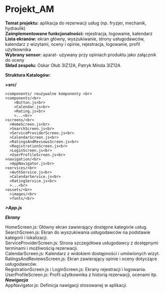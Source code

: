 # Projekt_AM

**Temat projektu:** aplikacja do rezerwacji usług (np. fryzjer, mechanik, hydraulik)<br>
**Zaimplementowane funkcjonalności:** rejestracja, logowanie, kalendarz<br>
**Lista ekranów:** ekran główny, wyszukiwanie, strony usługodawców, kalendarz z wizytami, oceny i opinie, rejestracja, logowanie, profil użytkownika<br>
**Wybrany sensor:** aparat- używany przy opiniach produktu jako załącznik do oceny<br>
**Skład zespołu:** Oskar Ołub 3IZ12A, Patryk Minda 3IZ12A

**Struktura Katalogów:**

**>src/**<br>

    >components/ reużywalne komponenty <br>
    >components/<br>
        >Button.js<br>
        >Calendar.js<br>
        >Rating.js<br>
        >...<br>
    >screens/<br>
      >HomeScreen.js<br>
      >SearchScreen.js<br>
      >ServiceProviderScreen.js<br>
      >CalendarScreen.js<br>
      >RatingsAndReviewsScreen.js<br>
      >RegistrationScreen.js<br>
      >LoginScreen.js<br>
      >UserProfileScreen.js<br>
    >navigation/<br>
      >AppNavigator.js<br>
    >services/<br>
      >AuthService.js<br>
      >CalendarService.js<br>
      >RatingService.js<br>
      >...<br>
    >assets/<br>
      >images/<br>
      >fonts/<br>
***>App.js***<br>

***Ekrany***

HomeScreen.js: Główny ekran zawierający dostępne kategorie usług.<br>
SearchScreen.js: Ekran do wyszukiwania usługodawców na podstawie kategorii i lokalizacji.<br>
ServiceProviderScreen.js: Strona szczegółowa usługodawcy z dostępnymi terminami i możliwością rezerwacji.<br>
CalendarScreen.js: Kalendarz z widokiem dostępności i umówionych wizyt.<br>
RatingsAndReviewsScreen.js: Ekran zawierający opinie i oceny dotyczące usługodawców.<br>
RegistrationScreen.js i LoginScreen.js: Ekrany rejestracji i logowania.<br>
UserProfileScreen.js: Profil użytkownika z historią rezerwacji, ocenami itp.<br>
***Nawigacja***<br>
AppNavigator.js: Definicja nawigacji stosowanej w aplikacji.<br>
